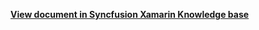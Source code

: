 **[View document in Syncfusion Xamarin Knowledge base](https://www.syncfusion.com/kb/12470/how-to-add-a-context-menu-to-treeview-in-xamarin-forms)**
